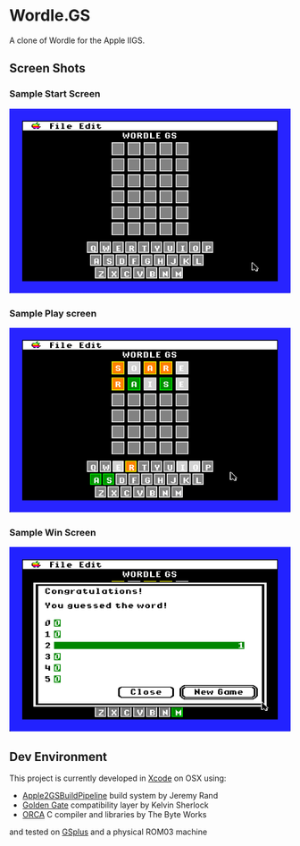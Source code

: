 # Wordle.GS
A clone of Wordle for the Apple IIGS.

## Screen Shots

### Sample Start Screen

![WordleGS Play](docs/WordleGS_start.png)

### Sample Play screen

![WordleGS Play](docs/WordleGS_play.png)

### Sample Win Screen

![WordleGS Play](docs/WordleGS_win.png)

## Dev Environment

This project is currently developed in [Xcode](https://developer.apple.com/xcode/) on OSX using:

* [Apple2GSBuildPipeline](https://github.com/jeremysrand/Apple2GSBuildPipeline) build system by Jeremy Rand
* [Golden Gate](https://goldengate.gitlab.io/about/) compatibility layer by Kelvin Sherlock
* [ORCA](https://juiced.gs/vendor/byteworks/) C compiler and libraries by The Byte Works

and tested on [GSplus](https://apple2.gs/plus/) and a physical ROM03 machine
